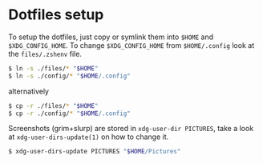 # Dotfiles setup

To setup the dotfiles, just copy or symlink them into `$HOME` and `$XDG_CONFIG_HOME`. To change `$XDG_CONFIG_HOME` from `$HOME/.config` look at the `files/.zshenv` file.
```sh
$ ln -s ./files/* "$HOME"
$ ln -s ./config/* "$HOME/.config"
```
alternatively
```sh
$ cp -r ./files/* "$HOME"
$ cp -r ./config/* "$HOME/.config"
```

Screenshots (grim+slurp) are stored in `xdg-user-dir PICTURES`, take a look at `xdg-user-dirs-update(1)` on how to change it.
```sh
$ xdg-user-dirs-update PICTURES "$HOME/Pictures"
```
